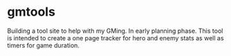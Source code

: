 # gmtools
Building a tool site to help with my GMing.
In early planning phase. This tool is intended to create a one page tracker for hero and enemy stats as well as timers for game duration.
